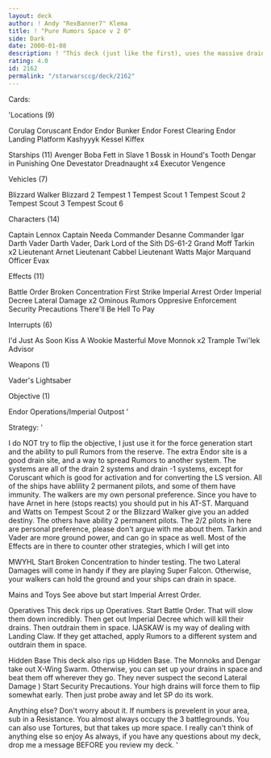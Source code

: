 ```yaml
---
layout: deck
author: ! Andy "RexBanner7" Klema
title: ! "Pure Rumors Space v 2 0"
side: Dark
date: 2000-01-08
description: ! "This deck (just like the first), uses the massive drains of Rumors and the space power of Big Blue to win games."
rating: 4.0
id: 2162
permalink: "/starwarsccg/deck/2162"
---
```

Cards: 

'Locations (9)

Corulag
Coruscant
Endor
Endor Bunker
Endor Forest Clearing
Endor Landing Platform
Kashyyyk
Kessel
Kiffex

Starships (11)
Avenger
Boba Fett in Slave 1
Bossk in Hound's Tooth
Dengar in Punishing One
Devestator
Dreadnaught x4
Executor
Vengence

Vehicles (7)

Blizzard Walker
Blizzard 2
Tempest 1
Tempest Scout 1
Tempest Scout 2
Tempest Scout 3
Tempest Scout 6

Characters (14)

Captain Lennox
Captain Needa
Commander Desanne
Commander Igar
Darth Vader
Darth Vader, Dark Lord of the Sith
DS-61-2
Grand Moff Tarkin x2
Lieutenant Arnet
Lieutenant Cabbel
Lieutenant Watts
Major Marquand
Officer Evax

Effects (11)

Battle Order
Broken Concentration
First Strike
Imperial Arrest Order
Imperial Decree
Lateral Damage x2
Ominous Rumors
Oppresive Enforcement
Security Precautions
There'll Be Hell To Pay

Interrupts (6)

I'd Just As Soon Kiss A Wookie
Masterful Move
Monnok x2
Trample
Twi'lek Advisor

Weapons (1)

Vader's Lightsaber

Objective (1)

Endor Operations/Imperial Outpost '

Strategy: '

I do NOT try to flip the objective, I just use it for the force generation start and the ability to pull Rumors from the reserve. The extra Endor site is a good drain site, and a way to spread Rumors to another system. The systems are all of the drain 2 systems and drain -1 systems, except for Coruscant which is good for activation and for converting the LS version. All of the ships have ablility 2 permanent pilots, and some of them have immunity. The walkers are my own personal preference. Since you have to have Arnet in here (stops reacts) you should put in his AT-ST. Marquand and Watts on Tempest Scout 2 or the Blizzard Walker give you an added destiny. The others have ability 2 permanent pilots. The 2/2 pilots in here are personal preference, please don't argue with me about them. Tarkin and Vader are more ground power, and can go in space as well. Most of the Effects are in there to counter other strategies, which I will get into

MWYHL Start Broken Concentration to hinder testing. The two Lateral Damages will come in handy if they are playing Super Falcon. Otherwise, your walkers can hold the ground and your ships can drain in space.

Mains and Toys See above but start Imperial Arrest Order.

Operatives This deck rips up Operatives. Start Battle Order. That will slow them down incredibly. Then get out Imperial Decree which will kill their drains. Then outdrain them in space. IJASKAW is my way of dealing with Landing Claw. If they get attached, apply Rumors to a different system and outdrain them in space.

Hidden Base This deck also rips up Hidden Base. The Monnoks and Dengar take out X-Wing Swarm. Otherwise, you can set up your drains in space and beat them off wherever they go. They never suspect the second Lateral Damage  )  Start Security Precautions. Your high drains will force them to flip somewhat early. Then just probe away and let SP do its work.

Anything else? Don't worry about it. If numbers is prevelent in your area, sub in a Resistance. You almost always occupy the 3 battlegrounds. You can also use Tortures, but that takes up more space. I really can't think of anything else so enjoy As always, if you have any questions about my deck, drop me a message BEFORE you review my deck. '
